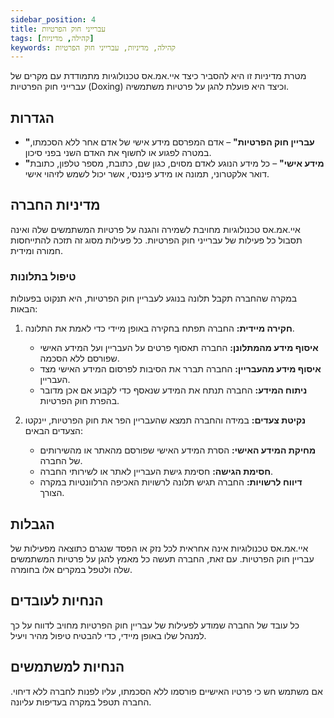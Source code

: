 ```yaml
---
sidebar_position: 4
title: עברייני חוק הפרטיות
tags: [קהילה, מדיניות]
keywords: קהילה, מדיניות, עברייני חוק הפרטיות
---
```


מטרת מדיניות זו היא להסביר כיצד איי.אמ.אס טכנולוגיות מתמודדת עם מקרים של עברייני חוק הפרטיות (Doxing) וכיצד היא פועלת להגן על פרטיות משתמשיה.

## הגדרות
- **"עבריין חוק הפרטיות"** – אדם המפרסם מידע אישי של אדם אחר ללא הסכמתו, במטרה לפגוע או לחשוף את האדם השני בפני סיכון.
- **"מידע אישי"** – כל מידע הנוגע לאדם מסוים, כגון שם, כתובת, מספר טלפון, כתובת דואר אלקטרוני, תמונה או מידע פיננסי, אשר יכול לשמש לזיהוי אישי.

## מדיניות החברה
איי.אמ.אס טכנולוגיות מחויבת לשמירה והגנה על פרטיות המשתמשים שלה ואינה תסבול כל פעילות של עברייני חוק הפרטיות. כל פעילות מסוג זה תזכה להתייחסות חמורה ומידית.

### טיפול בתלונות
במקרה שהחברה תקבל תלונה בנוגע לעבריין חוק הפרטיות, היא תנקוט בפעולות הבאות:

1. **חקירה מיידית:** החברה תפתח בחקירה באופן מיידי כדי לאמת את התלונה.
   - **איסוף מידע מהמתלונן:** החברה תאסוף פרטים על העבריין ועל המידע האישי שפורסם ללא הסכמה.
   - **איסוף מידע מהעבריין:** החברה תברר את הסיבות לפרסום המידע האישי מצד העבריין.
   - **ניתוח המידע:** החברה תנתח את המידע שנאסף כדי לקבוע אם אכן מדובר בהפרת חוק הפרטיות.

2. **נקיטת צעדים:** במידה והחברה תמצא שהעבריין הפר את חוק הפרטיות, יינקטו הצעדים הבאים:
   - **מחיקת המידע האישי:** הסרת המידע האישי שפורסם מהאתר או מהשירותים של החברה.
   - **חסימת הגישה:** חסימת גישת העבריין לאתר או לשירותי החברה.
   - **דיווח לרשויות:** החברה תגיש תלונה לרשויות האכיפה הרלוונטיות במקרה הצורך.

## הגבלות
איי.אמ.אס טכנולוגיות אינה אחראית לכל נזק או הפסד שנגרם כתוצאה מפעילות של עבריין חוק הפרטיות. עם זאת, החברה תעשה כל מאמץ להגן על פרטיות המשתמשים שלה ולטפל במקרים אלו בחומרה.

## הנחיות לעובדים
כל עובד של החברה שמודע לפעילות של עבריין חוק הפרטיות מחויב לדווח על כך למנהל שלו באופן מיידי, כדי להבטיח טיפול מהיר ויעיל.

## הנחיות למשתמשים
אם משתמש חש כי פרטיו האישיים פורסמו ללא הסכמתו, עליו לפנות לחברה ללא דיחוי. החברה תטפל במקרה בעדיפות עליונה.
